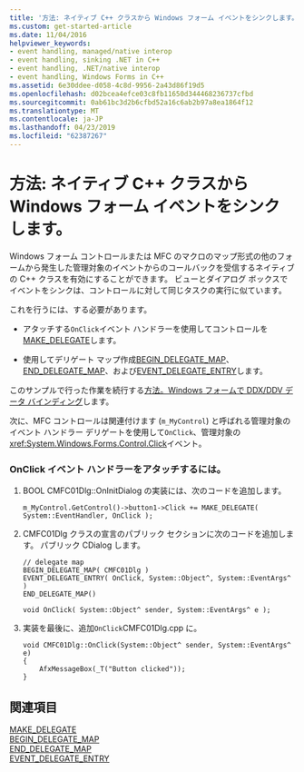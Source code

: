 ```yaml
---
title: '方法: ネイティブ C++ クラスから Windows フォーム イベントをシンクします。'
ms.custom: get-started-article
ms.date: 11/04/2016
helpviewer_keywords:
- event handling, managed/native interop
- event handling, sinking .NET in C++
- event handling, .NET/native interop
- event handling, Windows Forms in C++
ms.assetid: 6e30ddee-d058-4c8d-9956-2a43d86f19d5
ms.openlocfilehash: d02bcea4efce03c8fb11650d344468236737cfbd
ms.sourcegitcommit: 0ab61bc3d2b6cfbd52a16c6ab2b97a8ea1864f12
ms.translationtype: MT
ms.contentlocale: ja-JP
ms.lasthandoff: 04/23/2019
ms.locfileid: "62387267"
---
```

# <a name="how-to-sink-windows-forms-events-from-native-c-classes"></a>方法: ネイティブ C++ クラスから Windows フォーム イベントをシンクします。

Windows フォーム コントロールまたは MFC のマクロのマップ形式の他のフォームから発生した管理対象のイベントからのコールバックを受信するネイティブの C++ クラスを有効にすることができます。 ビューとダイアログ ボックスでイベントをシンクは、コントロールに対して同じタスクの実行に似ています。

これを行うには、する必要があります。

- アタッチする`OnClick`イベント ハンドラーを使用してコントロールを[MAKE_DELEGATE](../mfc/reference/delegate-and-interface-maps.md#make_delegate)します。

- 使用してデリゲート マップ作成[BEGIN_DELEGATE_MAP](../mfc/reference/delegate-and-interface-maps.md#begin_delegate_map)、 [END_DELEGATE_MAP](../mfc/reference/delegate-and-interface-maps.md#end_delegate_map)、および[EVENT_DELEGATE_ENTRY](../mfc/reference/delegate-and-interface-maps.md#event_delegate_entry)します。

このサンプルで行った作業を続行する[方法。Windows フォームで DDX/DDV データ バインディング](../dotnet/how-to-do-ddx-ddv-data-binding-with-windows-forms.md)します。

次に、MFC コントロールは関連付けます (`m_MyControl`) と呼ばれる管理対象のイベント ハンドラー デリゲートを使用して`OnClick`、管理対象の<xref:System.Windows.Forms.Control.Click>イベント。

### <a name="to-attach-the-onclick-event-handler"></a>OnClick イベント ハンドラーをアタッチするには。

1. BOOL CMFC01Dlg::OnInitDialog の実装には、次のコードを追加します。

    ```
    m_MyControl.GetControl()->button1->Click += MAKE_DELEGATE( System::EventHandler, OnClick );
    ```

1. CMFC01Dlg クラスの宣言のパブリック セクションに次のコードを追加します。 パブリック CDialog します。

    ```
    // delegate map
    BEGIN_DELEGATE_MAP( CMFC01Dlg )
    EVENT_DELEGATE_ENTRY( OnClick, System::Object^, System::EventArgs^ )
    END_DELEGATE_MAP()

    void OnClick( System::Object^ sender, System::EventArgs^ e );
    ```

1. 実装を最後に、追加`OnClick`CMFC01Dlg.cpp に。

    ```
    void CMFC01Dlg::OnClick(System::Object^ sender, System::EventArgs^ e)
    {
        AfxMessageBox(_T("Button clicked"));
    }
    ```

## <a name="see-also"></a>関連項目

[MAKE_DELEGATE](../mfc/reference/delegate-and-interface-maps.md#make_delegate)<br/>
[BEGIN_DELEGATE_MAP](../mfc/reference/delegate-and-interface-maps.md#begin_delegate_map)<br/>
[END_DELEGATE_MAP](../mfc/reference/delegate-and-interface-maps.md#end_delegate_map)<br/>
[EVENT_DELEGATE_ENTRY](../mfc/reference/delegate-and-interface-maps.md#event_delegate_entry)
